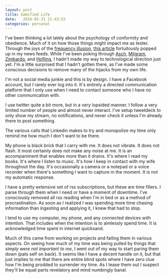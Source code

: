 ```yaml
---
layout: post
title: Gamified Life
date:   2016-05-31 21:43:52
categories: personal
---
```

I've been thinking a lot lately about the psychology of conformity and obedience. Much of it on how those things might impact me as tester. Through the joys of the [frequency illusion](http://rationalwiki.org/wiki/Frequency_illusion), [this article](https://medium.com/swlh/how-technology-hijacks-peoples-minds-from-a-magician-and-google-s-design-ethicist-56d62ef5edf3#.mmdvoohpl) fortuitously popped up in my news feeds. While I've been poking through [Asch](http://www.simplypsychology.org/asch-conformity.html), [Milgram](http://www.simplypsychology.org/milgram.html), [Zimbardo](http://www.prisonexp.org/), and [Hofling](http://www.simplypsychology.org/hofling-obedience.html), I hadn't made my way to technological direction just yet. I'm a little surprised that I hadn't gotten there, as I've made some conscious decisions to remove many of the hijacks from my own life.

I'm not a social media junkie and this is by design. I have a Facebook account, but I rarely ever log into it. It's entirely a directed communication platform that I only use when I need to contact someone who I have no other communication with.

I use twitter quite a bit more, but in a very lopsided manner. I follow a very limited number of people and almost never interact. I've setup tweetdeck to only show my stream, no notifications, and never check it unless I'm already there to post something.

The various calls that Linkedin makes to try and monopolize my time only remind me how much I don't want to be there.

My phone is black brick that I carry with me. It does not vibrate. It does not flash. It most certainly does not make any noise at me. It is an accompaniment that enables more than it drains. It's where I read my books. It's where I listen to music. It's how I keep in contact with my wife throughout the day. It's occasionally a camera or a notepad or a voice recorder when there's something I want to capture in the moment. It is not my automatic response.

I have a pretty extensive set of rss subscriptions, but these are time fillers. I parse through them when I need or have a moment of downtime. I've consciously removed all rss reading when I'm in bed or as a method of procrastination. As soon as I realized I was spending more time chasing information than ingesting and applying it, I knew that had to stop.

I tend to use my computer, my phone, and any connected devices with intention. That includes when the intention is to aimlessly spend time. It is acknowledged time spent in internet quicksand.

Much of this came from working on projects and failing them in various aspects. On seeing how much of my time was being pulled by things that _simply were not important to me_, I went out of my way to start paring them down (pats self on back). It seems like I have a decent handle on it, but that just implies to me that there are entire blind spots where I have zero clue how I'm being prodded to surrender my time. As I tease them out I suspect they'll be equal parts revelatory and mind numbingly banal.
